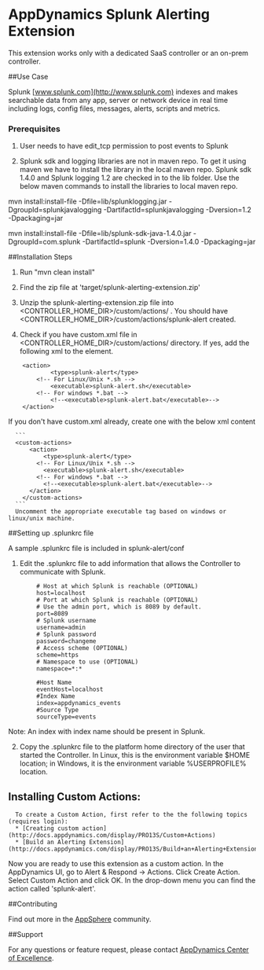 # AppDynamics Splunk Alerting Extension

This extension works only with a dedicated SaaS controller or an on-prem controller.

##Use Case

Splunk [www.splunk.com](http://www.splunk.com) indexes and makes searchable data from any app, server or network device in real time including logs, config files, messages, alerts, scripts and metrics.

### Prerequisites

 1. User needs to have edit_tcp permission to post events to Splunk

 2. Splunk sdk and logging libraries are not in maven repo. To get it using maven we have to install the library in the local maven repo. Splunk sdk 1.4.0 and Splunk logging 1.2 are checked in to the lib folder. Use the below maven commands to install the libraries to local maven repo.

mvn install:install-file -Dfile=lib/splunklogging.jar -DgroupId=splunkjavalogging -DartifactId=splunkjavalogging -Dversion=1.2 -Dpackaging=jar

mvn install:install-file -Dfile=lib/splunk-sdk-java-1.4.0.jar -DgroupId=com.splunk -DartifactId=splunk -Dversion=1.4.0 -Dpackaging=jar


##Installation Steps

 1. Run "mvn clean install"

 2. Find the zip file at 'target/splunk-alerting-extension.zip'

 3. Unzip the splunk-alerting-extension.zip file into <CONTROLLER_HOME_DIR>/custom/actions/ . You should have  <CONTROLLER_HOME_DIR>/custom/actions/splunk-alert created.

 4. Check if you have custom.xml file in <CONTROLLER_HOME_DIR>/custom/actions/ directory. If yes, add the following xml to the <custom-actions> element.

  ```
      <action>
    		  <type>splunk-alert</type>
          <!-- For Linux/Unix *.sh -->
     		  <executable>splunk-alert.sh</executable>
          <!-- For windows *.bat -->
     		  <!--<executable>splunk-alert.bat</executable>-->
      </action>
  ```

   If you don't have custom.xml already, create one with the below xml content

      ```
      <custom-actions>
          <action>
              <type>splunk-alert</type>
            <!-- For Linux/Unix *.sh -->
              <executable>splunk-alert.sh</executable>
            <!-- For windows *.bat -->
              <!--<executable>splunk-alert.bat</executable>-->
          </action>
        </custom-actions>
      ```
      Uncomment the appropriate executable tag based on windows or linux/unix machine.

##Setting up .splunkrc file

A sample .splunkrc file is included in splunk-alert/conf

1.  Edit the .splunkrc file to add information that allows the Controller to communicate with Splunk.

```
        # Host at which Splunk is reachable (OPTIONAL)
        host=localhost
        # Port at which Splunk is reachable (OPTIONAL)
        # Use the admin port, which is 8089 by default.
        port=8089
        # Splunk username
        username=admin
        # Splunk password
        password=changeme
        # Access scheme (OPTIONAL)
        scheme=https
        # Namespace to use (OPTIONAL)
        namespace=*:*

        #Host Name
        eventHost=localhost
        #Index Name
        index=appdynamics_events
        #Source Type
        sourceType=events
```

Note: An index with index name should be present in Splunk.

2.  Copy the .splunkrc file to the platform home directory of the user that started the Controller. In Linux, this is the environment variable $HOME location; in Windows, it is the environment variable %USERPROFILE% location.

## Installing Custom Actions:

      To create a Custom Action, first refer to the the following topics (requires login):
      * [Creating custom action](http://docs.appdynamics.com/display/PRO13S/Custom+Actions)
      * [Build an Alerting Extension](http://docs.appdynamics.com/display/PRO13S/Build+an+Alerting+Extension)

Now you are ready to use this extension as a custom action. In the AppDynamics UI, go to Alert & Respond -> Actions. Click Create Action. Select Custom Action and click OK. In the drop-down menu you can find the action called 'splunk-alert'.


##Contributing

Find out more in the [AppSphere]() community.

##Support

For any questions or feature request, please contact [AppDynamics Center of Excellence](mailto:help@appdynamics.com).
